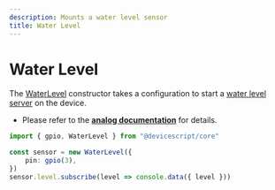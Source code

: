 ```yaml
---
description: Mounts a water level sensor
title: Water Level
---
```


# Water Level

The [WaterLevel](/api/clients/waterlevel) constructor takes a configuration to start a [water level server](https://microsoft.github.io/jacdac-docs/services/waterlevel) on the device.

-   Please refer to the **[analog documentation](./analog)** for details.

```ts
import { gpio, WaterLevel } from "@devicescript/core"

const sensor = new WaterLevel({
    pin: gpio(3),
})
sensor.level.subscribe(level => console.data({ level }))
```
